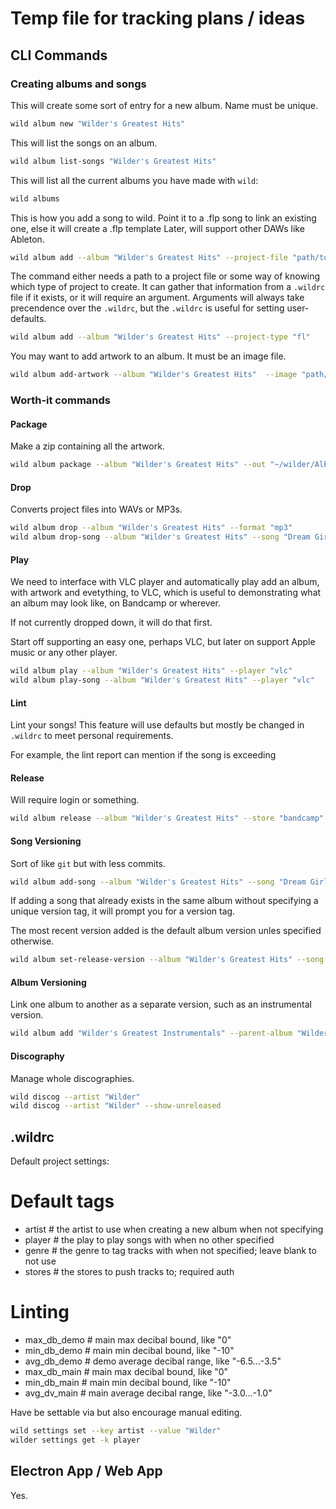 # Temp file for tracking plans / ideas

## CLI Commands

### Creating albums and songs

This will create some sort of entry for a new album.
Name must be unique.

```bash
wild album new "Wilder's Greatest Hits"
```

This will list the songs on an album.

```bash
wild album list-songs "Wilder's Greatest Hits"
```

This will list all the current albums you have made with `wild`:

```bash
wild albums
```

This is how you add a song to wild.
Point it to a .flp song to link an existing one, else it will create a .flp template
Later, will support other DAWs like Ableton.

```bash
wild album add --album "Wilder's Greatest Hits" --project-file "path/to/file"  --artist "Wilder"
```

The command either needs a path to a project file or some way of knowing which type of project to create.
It can gather that information from a `.wildrc` file if it exists, or it will require an argument.
Arguments will always take precendence over the `.wildrc`, but the `.wildrc` is useful for
setting user-defaults.

```bash
wild album add --album "Wilder's Greatest Hits" --project-type "fl"
```

You may want to add artwork to an album.
It must be an image file.

```bash
wild album add-artwork --album "Wilder's Greatest Hits"  --image "path/to/image"
```

### Worth-it commands

#### Package

Make a zip containing all the artwork.

```bash
wild album package --album "Wilder's Greatest Hits" --out "~/wilder/AlbumZips/"
```

#### Drop

Converts project files into WAVs or MP3s.

```bash
wild album drop --album "Wilder's Greatest Hits" --format "mp3"
wild album drop-song --album "Wilder's Greatest Hits" --song "Dream Girl" --format "wav"
```

#### Play

We need to interface with VLC player and automatically play add an album, with artwork and evetything, to VLC,
which is useful to demonstrating what an album may look like, on Bandcamp or wherever.

If not currently dropped down, it will do that first.

Start off supporting an easy one, perhaps VLC, but later on support Apple music or any other player.

```bash
wild album play --album "Wilder's Greatest Hits" --player "vlc"
wild album play-song --album "Wilder's Greatest Hits" --player "vlc"
```

#### Lint

Lint your songs! This feature will use defaults but mostly be changed in `.wildrc` to meet
personal requirements.

For example, the lint report can mention if the song is exceeding

#### Release

Will require login or something.

```bash
wild album release --album "Wilder's Greatest Hits" --store "bandcamp"
```

#### Song Versioning

Sort of like `git` but with less commits.

```bash
wild album add-song --album "Wilder's Greatest Hits" --song "Dream Girl" --version-tag "Scary Mix"
```

If adding a song that already exists in the same album without specifying a unique version tag,
it will prompt you for a version tag.

The most recent version added is the default album version unles specified otherwise.

```bash
wild album set-release-version --album "Wilder's Greatest Hits" --song "Dream Girl" --version-tag "Main Mix"
```

#### Album Versioning

Link one album to another as a separate version, such as an instrumental version.

```bash
wild album add "Wilder's Greatest Instrumentals" --parent-album "Wilder's Greatest Hits"
```

#### Discography

Manage whole discographies.

```bash
wild discog --artist "Wilder"
wild discog --artist "Wilder" --show-unreleased
```

## .wildrc

Default project settings:

# Default tags
* artist  # the artist to use when creating a new album when not specifying
* player  # the play to play songs with when no other specified
* genre  # the genre to tag tracks with when not specified; leave blank to not use
* stores  # the stores to push tracks to; required auth

# Linting
* max_db_demo  # main max decibal bound, like "0"
* min_db_demo  # main min decibal bound, like "-10"
* avg_db_demo  # demo average decibal range, like "-6.5...-3.5"
* max_db_main  # main max decibal bound, like "0"
* min_db_main  # main min decibal bound, like "-10"
* avg_dv_main  # main average decibal range, like "-3.0...-1.0"

Have be settable via but also encourage manual editing.

```bash
wild settings set --key artist --value "Wilder"
wilder settings get -k player
```

## Electron App / Web App

Yes.
